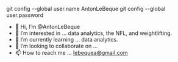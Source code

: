 git config --global user.name AntonLeBeque
git config --global user.password <Personal Computer>
- 👋 Hi, I’m @AntonLeBeque
- 👀 I’m interested in ...  data analytics, the NFL, and weightlifting.
- 🌱 I’m currently learning ... data analytics.
- 💞️ I’m looking to collaborate on ...
- 📫 How to reach me ... lebequea@gmail.com

<!---
AntonLeB04/AntonLeB04 is a ✨ special ✨ repository because its `README.md` (this file) appears on your GitHub profile.
You can click the Preview link to take a look at your changes.
--->
